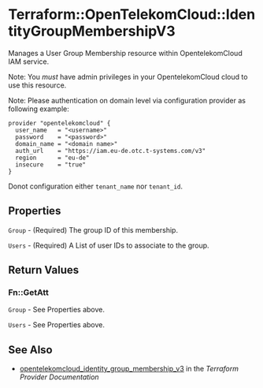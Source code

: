 # Terraform::OpenTelekomCloud::IdentityGroupMembershipV3

Manages a User Group Membership resource within OpentelekomCloud IAM service.

Note: You _must_ have admin privileges in your OpentelekomCloud cloud to use
this resource.

Note: Please authentication on domain level via configuration
provider as following example:

```hcl
provider "opentelekomcloud" {
  user_name   = "<username>"
  password    = "<password>"
  domain_name = "<domain name>"
  auth_url    = "https://iam.eu-de.otc.t-systems.com/v3"
  region      = "eu-de"
  insecure    = "true"
}
```
Donot configuration either ```tenant_name``` nor ```tenant_id```.

## Properties

`Group` - (Required) The group ID of this membership.

`Users` - (Required) A List of user IDs to associate to the group.


## Return Values

### Fn::GetAtt

`Group` - See Properties above.

`Users` - See Properties above.

## See Also

* [opentelekomcloud_identity_group_membership_v3](https://www.terraform.io/docs/providers/opentelekomcloud/r/identity_group_membership_v3.html) in the _Terraform Provider Documentation_